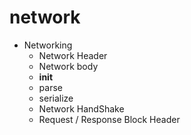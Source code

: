 # network

* Networking
	* Network Header
	* Network body
	* __init__
	* parse
	* serialize
	* Network HandShake
	* Request / Response Block Header


